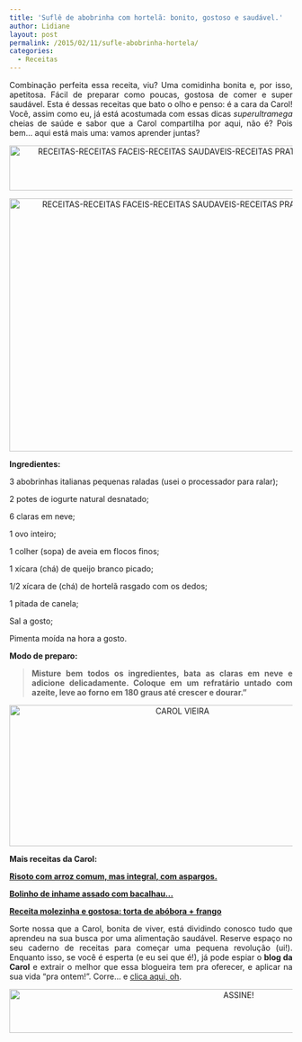 ```yaml
---
title: 'Suflê de abobrinha com hortelã: bonito, gostoso e saudável.'
author: Lidiane
layout: post
permalink: /2015/02/11/sufle-abobrinha-hortela/
categories:
  - Receitas
---
```

<p align="justify">
  Combinação perfeita essa receita, viu? Uma comidinha bonita e, por isso, apetitosa. Fácil de preparar como poucas, gostosa de comer e super saudável. Esta é dessas receitas que bato o olho e penso: é a cara da Carol! Você, assim como eu, já está acostumada com essas dicas <em>superultramega</em> cheias de saúde e sabor que a Carol compartilha por aqui, não é? Pois bem… aqui está mais uma: vamos aprender juntas?
</p>

<p align="center">
  <a href="https://www.trololodemulher.com.br/2015/01/RECEITAS-RECEITAS-FACEIS-RECEITAS-SAUDAVEIS-RECEITAS-PRATICAS-ABOBRINHA-HORTELA-SUFLE1.jpg"><img class="alignnone size-full wp-image-10754" src="https://www.trololodemulher.com.br/2015/01/RECEITAS-RECEITAS-FACEIS-RECEITAS-SAUDAVEIS-RECEITAS-PRATICAS-ABOBRINHA-HORTELA-SUFLE1.jpg" alt="RECEITAS-RECEITAS FACEIS-RECEITAS SAUDAVEIS-RECEITAS PRATICAS-ABOBRINHA-HORTELA-SUFLE[1]" width="800" height="80" /></a>
</p>

<p align="center">
  <a href="https://www.trololodemulher.com.br/2015/01/RECEITAS-RECEITAS-FACEIS-RECEITAS-SAUDAVEIS-RECEITAS-PRATICAS-ABOBRINHA-HORTELA-SUFLE.jpg"><img class="alignnone size-full wp-image-10753" src="https://www.trololodemulher.com.br/2015/01/RECEITAS-RECEITAS-FACEIS-RECEITAS-SAUDAVEIS-RECEITAS-PRATICAS-ABOBRINHA-HORTELA-SUFLE.jpg" alt="RECEITAS-RECEITAS FACEIS-RECEITAS SAUDAVEIS-RECEITAS PRATICAS-ABOBRINHA-HORTELA-SUFLE" width="800" height="450" /></a>
</p>

<p align="justify">
  <strong>Ingredientes:</strong>
</p>

<p align="justify">
  3 abobrinhas italianas pequenas raladas (usei o processador para ralar);
</p>

<p align="justify">
  2 potes de iogurte natural desnatado;
</p>

<p align="justify">
  6 claras em neve;
</p>

<p align="justify">
  1 ovo inteiro;
</p>

<p align="justify">
  1 colher (sopa) de aveia em flocos finos;
</p>

<p align="justify">
  1 xícara (chá) de queijo branco picado;
</p>

<p align="justify">
  1/2 xícara de (chá) de hortelã rasgado com os dedos;
</p>

<p align="justify">
  1 pitada de canela;
</p>

<p align="justify">
  Sal a gosto;
</p>

<p align="justify">
  Pimenta moída na hora a gosto.
</p>

<p align="justify">
  <strong>Modo de preparo:</strong>
</p>

> <p align="justify">
>   <strong>Misture bem todos os ingredientes, bata as claras em neve e adicione delicadamente. Coloque em um refratário untado com azeite, leve ao forno em 180 graus até crescer e dourar.”</strong>
> </p>

<p align="center">
  <a href="https://www.trololodemulher.com.br/2014/07/CAROL-VIEIRA.png"><img class="alignnone size-full wp-image-10204" src="https://www.trololodemulher.com.br/2014/07/CAROL-VIEIRA.png" alt="CAROL VIEIRA" width="600" height="251" /></a>
</p>

<p align="justify">
  <strong>Mais receitas da Carol:</strong>
</p>

<p align="justify">
  <a href="http://www.trololodemulher.com.br/2015/01/28/risoto-arroz-integral-aspargos/" target="_blank" rel="noopener noreferrer"><strong>Risoto com arroz comum, mas integral, com aspargos.</strong></a>
</p>

<p align="justify">
  <a href="http://www.trololodemulher.com.br/2014/11/19/inhame-assado-bacalhau/" target="_blank" rel="noopener noreferrer"><strong>Bolinho de inhame assado com bacalhau…</strong></a>
</p>

<p align="justify">
  <a href="http://www.trololodemulher.com.br/2014/11/05/receita-torta-abobora-frango/" target="_blank" rel="noopener noreferrer"><strong>Receita molezinha e gostosa: torta de abóbora + frango</strong></a>
</p>

<p align="justify">
  Sorte nossa que a Carol, bonita de viver, está dividindo conosco tudo que aprendeu na sua busca por uma alimentação saudável. Reserve espaço no seu caderno de receitas para começar uma pequena revolução (ui!). Enquanto isso, se você é esperta (e eu sei que é!), já pode espiar o <strong>blog da Carol</strong> e extrair o melhor que essa blogueira tem pra oferecer, e aplicar na sua vida “pra ontem!”. Corre… e <a href="http://mundocarolvieira.blogspot.com.br/" target="_blank" rel="noopener noreferrer">clica aqui, oh</a>.
</p>

<p align="center">
  <a href="http://feedburner.google.com/fb/a/mailverify?uri=blogbichafemea&loc=pt_BR" target="_blank" rel="noopener noreferrer"><img class="alignnone size-full wp-image-10439" src="https://www.trololodemulher.com.br/2014/09/ASSINE.png" alt="ASSINE!" width="800" height="78" /></a>
</p>

<p align="justify">